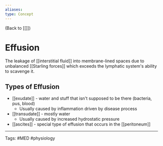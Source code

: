 ```yaml
---
aliases: 
type: Concept
---
```


(Back to [[]])

# Effusion

The leakage of [[interstitial fluid]] into membrane-lined spaces due to unbalanced [[Starling forces]] which exceeds the lymphatic system's ability to scavenge it.
## Types of Effusion
- [[exudate]]  - water and stuff that isn't supposed to be there (bacteria, pus, blood)
	- Usually caused by inflammation driven by disease process
- [[transudate]] - mostly water
	- Usually caused by increased hydrostatic pressure
- [[ascites]] - special type of effusion that occurs in the [[peritoneum]]

---
Tags: #MED #physiology  